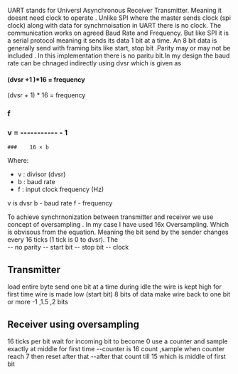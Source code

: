 UART stands for Universl Asynchronous Receiver Transmitter. Meaning it doesnt need clock to operate . 
Unlike SPI where the master sends clock (spi clock) along with data for synchrnoisation in UART there is no clock. 
The communication works on agreed Baud Rate and Frequency.
But like SPI it is a serial protocol meaning it sends its data 1 bit at a time. An 8 bit data is generally send with framing bits like start, stop bit .Parity may or may not be included . 
In this implementation there is no paritu bit.In my design the baud rate can be chnaged indirectly using dvsr which is given as

#### (dvsr +1 )*16 = frequency 

(dvsr + 1) * 16 = frequency

   ###       f
### v = -----------  - 1
    ###    16 × b

Where:
- v : divisor (dvsr)
- b : baud rate
- f : input clock frequency (Hz)


 v is dvsr
 b - baud rate 
 f - frequency 

To achieve synchrnonization between transmitter and receiver we use concept of oversampling . 
In my case I have used 16x Oversampling. Which is obvisous from the equation.  Meaning the bit send by the sender changes every 16 ticks (1 tick is 0 to dvsr).
The         
-- no parity 
-- start bit
-- stop bit
-- clock 

Transmitter 
------------
load entire byte 
send one bit at a time 
during idle the wire is kept high
for first time wire is made low  (start bit)
8 bits of data 
make wire back to one bit or more -1 ,1.5 ,2 bits 

Receiver  using oversampling 
------------
16 ticks per bit
wait for incoming bit to become 0 
use a counter and sample exactly at middle
for first time
--counter is 16 count ,sample when counter reach 7 then reset
after that 
--after that count till 15 which is middle of first bit 
